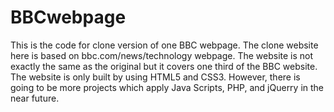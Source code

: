 # BBCwebpage
This is the code for clone version of one BBC webpage. The clone website here is based on bbc.com/news/technology webpage. The website is not exactly the same as the original but it covers one third of the BBC website. The website is only built by using HTML5 and CSS3. However, there is going to be more projects which apply Java Scripts, PHP, and jQuerry in the near future.

